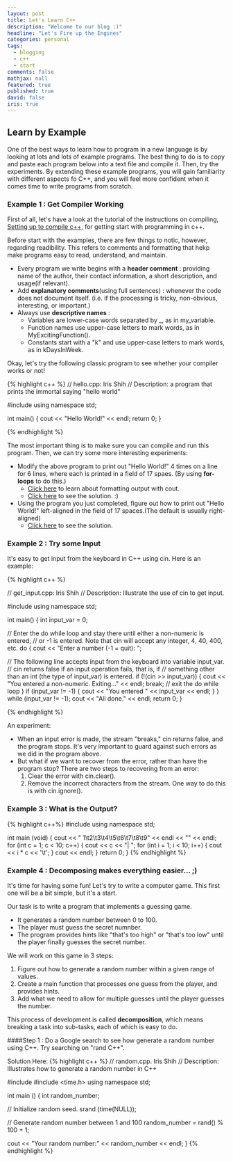 ```yaml
---
layout: post
title: Let's Learn C++
description: "Welcome to our blog :)"
headline: "Let's Fire up the Engines"
categories: personal
tags: 
  - blogging
  - c++
  - start
comments: false
mathjax: null
featured: true
published: true
david: false
iris: true
---
```


## Learn by Example

One of the best ways to learn how to program in a new language is by looking at lots and lots of example programs. The best thing to do is to copy and paste each program below into a text file and compile it. Then, try the experiments. By extending these example programs, you will gain familiarity with different aspects fo C++, and you will feel more confident when it comes time to write programs from scratch.

### Example 1 : Get Compiler Working

First of all, let's have a look at the tutorial of the instructions on compiling, [Setting up to compile c++](http://www.arachnoid.com/cpptutor/setup_unix.html), for getting start with programming in c++.

Before start with the examples, there are few things to notic, however, regarding readibility. This refers to comments and formatting that hekp make programs easy to read, understand, and maintain.

- Every program we write begins with a **header comment** : providing name of the author, their contact information, a short description, and usage(if relevant).
- Add **explanatory comments**(using full sentences) : whenever the code does not document itself. (i.e. if the processing is tricky, non-obvious, interesting, or important.)
- Always use **descriptive names** : 
    - Variables are lower-case words separated by _, as in my_variable. 
    - Function names use upper-case letters to mark words, as in MyExcitingFunction(). 
    - Constants start with a "k" and use upper-case letters to mark words, as in kDaysInWeek.



Okay, let's try the following classic program to see whether your compiler works or not!

{% highlight c++ %}
// hello.cpp: Iris Shih
// Description: a program that prints the immortal saying "hello world"

#include <iostream>
using namespace std;

int main() {
 cout << "Hello World!" << endl;
 return 0;
}

{% endhighlight %}


The most important thing is to make sure you can compile and run this program. Then, we can try some more interesting experiments:

- Modify the above program to print out "Hello World!" 4 times on a line for 6 lines, where each is printed in a field of 17 spaes. (By using **for-loops** to do this.)
    - [Click here](http://www.cplusplus.com/reference/ostream/ostream/) to learn about formatting output with cout.
    - [Click here]() to see the solution. :)
- Using the program you just completed, figure out how to print out "Hello World!" left-aligned in the field of 17 spaces.(The default is usually right-aligned)
    - [Click here]() to see the solution.


### Example 2 : Try some Input

It's easy to get input from the keyboard in C++ using cin. Here is an example:

{% highlight c++ %}

// get_input.cpp: Iris Shih
// Description: Illustrate the use of cin to get input.

#include <iostream>
using namespace std;

int main() {
 int input_var = 0;
 
 // Enter the do while loop and stay there until either a non-numeric is entered, 
 // or -1 is entered. Note that cin will accept any integer, 4, 40, 400, etc.
 do {
 cout << "Enter a number (-1 = quit): ";
 
 // The following line accepts input from the keyboard into variable input_var.
 // cin returns false if an input operation fails, that is, if
 // something other than an int (the type of input_var) is entered.
 if (!(cin >> input_var)) {
 cout << "You entered a non-numeric. Exiting..." << endl;
 break;
 // exit the do while loop
 }
 if (input_var != -1) {
 cout << "You entered " << input_var << endl;
 }
 } while (input_var != -1);
 cout << "All done." << endl;
 return 0;
}

{% endhighlight %}

An experiment:

- When an input error is made, the stream "breaks," cin returns false, and the program stops. It's very important to guard against such errors as we did in the program above. 
- But what if we want to recover from the error, rather than have the program stop? There are two steps to recovering from an error:
    1. Clear the error with cin.clear().
    2. Remove the incorrect characters from the stream. One way to do this is with cin.ignore().


### Example 3 : What is the Output?

{% highlight c++%}
#include <iostream>
using namespace std;

int main (void) {
 cout << " 1\t2\t3\t4\t5\t6\t7\t8\t9" << endl << "" << endl;
 for (int c = 1; c < 10; c++) {
   cout << c << "| ";
   for (int i = 1; i < 10; i++) {
     cout << i * c << '\t';
   }
   cout << endl;
 }
 return 0;
} 
{% endhighlight %}

### Example 4 : Decomposing makes everything easier... ;)

It's time for having some fun! Let's try to write a computer game. This first one will be a bit simple, but it's a start. 

Our task is to write a program that implements a guessing game. 

- It generates a random number between 0 to 100. 
- The player must guess the secret numnber. 
- The program provides hints like "that's too high" or "that's too low" until the player finally guesses the secret number. 
    
We will work on this game in 3 steps:

1. Figure out how to generate a random number within a given range of values.
2. Create a main function that processes one guess from the player, and provides hints.
3. Add what we need to allow for multiple guesses until the player guesses the number.

This process of development is called **decomposition**, which means breaking a task into sub-tasks, each of which is easy to do.

####Step 1 : Do a Google search to see how generate a random number using C++. Try searching on "rand C++". 

Solution Here:
{% highlight c++ %}
// random.cpp.  Iris Shih
// Description: Illustrates how to generate a random number in C++

#include <iostream>
#include <time.h>
using namespace std;

int main () {
  int random_number;

  // Initialize random seed.
  srand (time(NULL));

  // Generate random number between 1 and 100
  random_number = rand() % 100 + 1;

  cout << "Your random number:" << random_number << endl;
}
{% endhighlight %}
